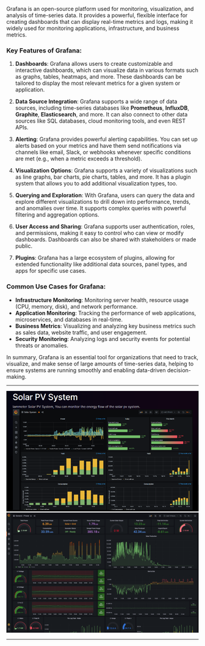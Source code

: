 Grafana is an open-source platform used for monitoring, visualization, and analysis of time-series data. It provides a powerful, flexible interface for creating dashboards that can display real-time metrics and logs, making it widely used for monitoring applications, infrastructure, and business metrics.

### Key Features of Grafana:

1. **Dashboards**: Grafana allows users to create customizable and interactive dashboards, which can visualize data in various formats such as graphs, tables, heatmaps, and more. These dashboards can be tailored to display the most relevant metrics for a given system or application.

2. **Data Source Integration**: Grafana supports a wide range of data sources, including time-series databases like **Prometheus**, **InfluxDB**, **Graphite**, **Elasticsearch**, and more. It can also connect to other data sources like SQL databases, cloud monitoring tools, and even REST APIs.

3. **Alerting**: Grafana provides powerful alerting capabilities. You can set up alerts based on your metrics and have them send notifications via channels like email, Slack, or webhooks whenever specific conditions are met (e.g., when a metric exceeds a threshold).

4. **Visualization Options**: Grafana supports a variety of visualizations such as line graphs, bar charts, pie charts, tables, and more. It has a plugin system that allows you to add additional visualization types, too.

5. **Querying and Exploration**: With Grafana, users can query the data and explore different visualizations to drill down into performance, trends, and anomalies over time. It supports complex queries with powerful filtering and aggregation options.

6. **User Access and Sharing**: Grafana supports user authentication, roles, and permissions, making it easy to control who can view or modify dashboards. Dashboards can also be shared with stakeholders or made public.

7. **Plugins**: Grafana has a large ecosystem of plugins, allowing for extended functionality like additional data sources, panel types, and apps for specific use cases.

### Common Use Cases for Grafana:

- **Infrastructure Monitoring**: Monitoring server health, resource usage (CPU, memory, disk), and network performance.
- **Application Monitoring**: Tracking the performance of web applications, microservices, and databases in real-time.
- **Business Metrics**: Visualizing and analyzing key business metrics such as sales data, website traffic, and user engagement.
- **Security Monitoring**: Analyzing logs and security events for potential threats or anomalies.

In summary, Grafana is an essential tool for organizations that need to track, visualize, and make sense of large amounts of time-series data, helping to ensure systems are running smoothly and enabling data-driven decision-making.

---
![reult image of simple grid](/resources/Grafana/images/sample-1.PNG)
![reult image of simple grid](/resources/Grafana/images/sample-2.PNG)

---